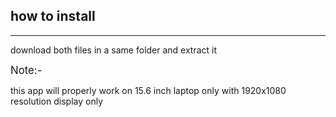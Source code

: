 ## how to install
<hr>
<p>
  download both files in a same folder
  and extract it 
</p>
<big>Note:-</big>
<p>
  this app will properly work on 15.6 inch laptop only with 1920x1080 resolution display only
</p>
